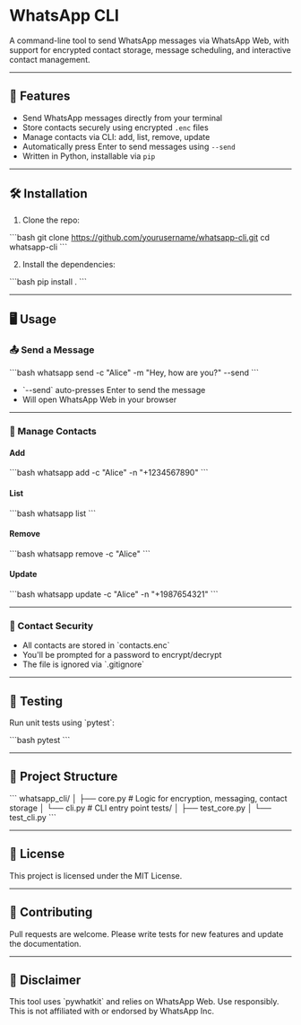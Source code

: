 # WhatsApp CLI

A command-line tool to send WhatsApp messages via WhatsApp Web, with support for encrypted contact storage, message scheduling, and interactive contact management.

---

## 🚀 Features

- Send WhatsApp messages directly from your terminal
- Store contacts securely using encrypted `.enc` files
- Manage contacts via CLI: add, list, remove, update
- Automatically press Enter to send messages using `--send`
- Written in Python, installable via `pip`

---

## 🛠 Installation

1. Clone the repo:

\`\`\`bash
git clone https://github.com/yourusername/whatsapp-cli.git
cd whatsapp-cli
\`\`\`

2. Install the dependencies:

\`\`\`bash
pip install .
\`\`\`

---

## 🖥 Usage

### 📤 Send a Message

\`\`\`bash
whatsapp send -c "Alice" -m "Hey, how are you?" --send
\`\`\`

- \`--send\` auto-presses Enter to send the message
- Will open WhatsApp Web in your browser

---

### 📇 Manage Contacts

#### Add

\`\`\`bash
whatsapp add -c "Alice" -n "+1234567890"
\`\`\`

#### List

\`\`\`bash
whatsapp list
\`\`\`

#### Remove

\`\`\`bash
whatsapp remove -c "Alice"
\`\`\`

#### Update

\`\`\`bash
whatsapp update -c "Alice" -n "+1987654321"
\`\`\`

---

### 🔐 Contact Security

- All contacts are stored in \`contacts.enc\`
- You'll be prompted for a password to encrypt/decrypt
- The file is ignored via \`.gitignore\`

---

## 🧪 Testing

Run unit tests using \`pytest\`:

\`\`\`bash
pytest
\`\`\`

---

## 📁 Project Structure

\`\`\`
whatsapp_cli/
│   ├── core.py       # Logic for encryption, messaging, contact storage
│   └── cli.py        # CLI entry point
tests/
│   ├── test_core.py
│   └── test_cli.py
\`\`\`

---

## 📜 License

This project is licensed under the MIT License.

---

## 🤝 Contributing

Pull requests are welcome. Please write tests for new features and update the documentation.

---

## 💬 Disclaimer

This tool uses \`pywhatkit\` and relies on WhatsApp Web. Use responsibly. This is not affiliated with or endorsed by WhatsApp Inc.
